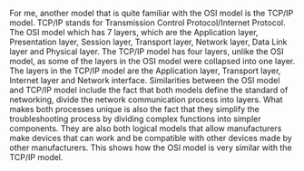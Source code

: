 For me, another model that is quite familiar with the OSI model is the TCP/IP model. TCP/IP stands for Transmission Control Protocol/Internet Protocol. 
The OSI model which has 7 layers, which are the Application layer, Presentation layer, Session layer, Transport layer, Network layer, Data Link layer and Physical layer.
The TCP/IP model has four layers, unlike the OSI model, as some of the layers in the OSI model were collapsed into one layer.
The layers in the TCP/IP model are the Application layer, Transport layer, Internet layer and Network interface.
Similarities between the OSI model and TCP/IP model include the fact that both models define the standard of networking, divide the network communication process into layers.
What makes both processes unique is also the fact that they simplify the troubleshooting process by dividing complex functions into simpler components. 
They are also both logical models that allow manufacturers make devices that can work and be compatible with other devices made by other manufacturers.
This shows how the OSI model is very similar with the TCP/IP model.
